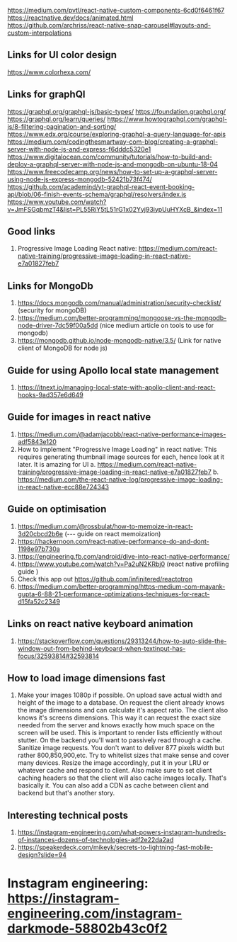 https://medium.com/pvtl/react-native-custom-components-6cd0f6461f67
https://reactnative.dev/docs/animated.html
https://github.com/archriss/react-native-snap-carousel#layouts-and-custom-interpolations

## Links for UI color design
https://www.colorhexa.com/


## Links for graphQl
https://graphql.org/graphql-js/basic-types/
https://foundation.graphql.org/
https://graphql.org/learn/queries/
https://www.howtographql.com/graphql-js/8-filtering-pagination-and-sorting/
https://www.edx.org/course/exploring-graphql-a-query-language-for-apis
https://medium.com/codingthesmartway-com-blog/creating-a-graphql-server-with-node-js-and-express-f6dddc5320e1
https://www.digitalocean.com/community/tutorials/how-to-build-and-deploy-a-graphql-server-with-node-js-and-mongodb-on-ubuntu-18-04
https://www.freecodecamp.org/news/how-to-set-up-a-graphql-server-using-node-js-express-mongodb-52421b73f474/
https://github.com/academind/yt-graphql-react-event-booking-api/blob/06-finish-events-schema/graphql/resolvers/index.js
https://www.youtube.com/watch?v=JmFSGqbmzT4&list=PL55RiY5tL51rG1x02Yyj93iypUuHYXcB_&index=11


## Good links
1. Progressive Image Loading React native: https://medium.com/react-native-training/progressive-image-loading-in-react-native-e7a01827feb7


## Links for MongoDb
1. https://docs.mongodb.com/manual/administration/security-checklist/ (security for mongoDB)
2. https://medium.com/better-programming/mongoose-vs-the-mongodb-node-driver-7dc59f00a5dd  (nice medium article on tools to use for mongodb)
3. https://mongodb.github.io/node-mongodb-native/3.5/ (Link for native client of MongoDB for node js)


## Guide for using Apollo local state management
1. https://itnext.io/managing-local-state-with-apollo-client-and-react-hooks-9ad357e6d649


## Guide for images in react native
1. https://medium.com/@adamjacobb/react-native-performance-images-adf5843e120
2. How to implement "Progressive Image Loading" in react native:
    This requires generating thumbnail image sources for each, hence look at it later. It is amazing for UI
    a. https://medium.com/react-native-training/progressive-image-loading-in-react-native-e7a01827feb7
    b. https://medium.com/the-react-native-log/progressive-image-loading-in-react-native-ecc88e724343
    
## Guide on optimisation
1. https://medium.com/@rossbulat/how-to-memoize-in-react-3d20cbcd2b6e (--- guide on react memoization)
2. https://hackernoon.com/react-native-performance-do-and-dont-1198e97b730a
3. https://engineering.fb.com/android/dive-into-react-native-performance/
4. https://www.youtube.com/watch?v=Pa2uN2KRbj0 (react native profiling guide
)
5. Check this app out https://github.com/infinitered/reactotron
6. https://medium.com/better-programming/https-medium-com-mayank-gupta-6-88-21-performance-optimizations-techniques-for-react-d15fa52c2349

## Links on react native keyboard animation
1. https://stackoverflow.com/questions/29313244/how-to-auto-slide-the-window-out-from-behind-keyboard-when-textinput-has-focus/32593814#32593814


## How to load image dimensions fast
1. Make your images 1080p if possible. On upload save actual width and height of the image to a database. On request the client already knows the image dimensions and can calculate it's aspect ratio. The client also knows it's screens dimensions. This way it can request the exact size needed from the server and knows exactly how much space on the screen will be used. This is important to render lists efficiently without stutter. On the backend you'll want to passively read through a cache. Sanitize image requests. You don't want to deliver 877 pixels width but rather 800,850,900,etc. Try to whitelist sizes that make sense and cover many devices. Resize the image accordingly, put it in your LRU or whatever cache and respond to client. Also make sure to set client caching headers so that the client will also cache images locally. That's basically it. You can also add a CDN as cache between client and backend but that's another story.


## Interesting technical posts
1. https://instagram-engineering.com/what-powers-instagram-hundreds-of-instances-dozens-of-technologies-adf2e22da2ad
2. https://speakerdeck.com/mikeyk/secrets-to-lightning-fast-mobile-design?slide=94

# Instagram engineering: https://instagram-engineering.com/instagram-darkmode-58802b43c0f2
